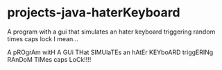 # projects-java-haterKeyboard
A program with a gui that simulates an hater keyboard triggering random times caps lock
I mean...

A pROgrAm witH A GUi THat SIMUlaTEs an hAtEr KEYboARD triggERINg RAnDoM TIMes caps LoCk!!!!
